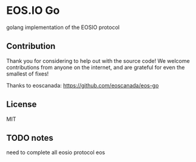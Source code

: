 EOS.IO Go
=========================

golang implementation of the EOSIO protocol


Contribution
------------

Thank you for considering to help out with the source code! We welcome contributions from
anyone on the internet, and are grateful for even the smallest of fixes!

Thanks to eoscanada: https://github.com/eoscanada/eos-go

License
-------

MIT


TODO notes
-------

need to complete all eosio protocol eos
